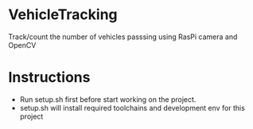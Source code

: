 # VehicleTracking
Track/count the number of vehicles passsing using RasPi camera and OpenCV

Instructions
============
* Run setup.sh first before start working on the project.<br>
* setup.sh will install required toolchains and development env for this project


